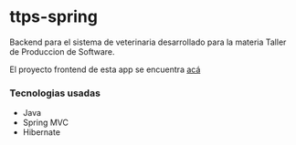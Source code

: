# ttps-spring
Backend para el sistema de veterinaria desarrollado para la materia Taller de Produccion de Software.

El proyecto frontend de esta app se encuentra [acá](https://github.com/manurtinez/TTPS2019-Vet-Frontend)

### Tecnologias usadas
* Java
* Spring MVC
* Hibernate
